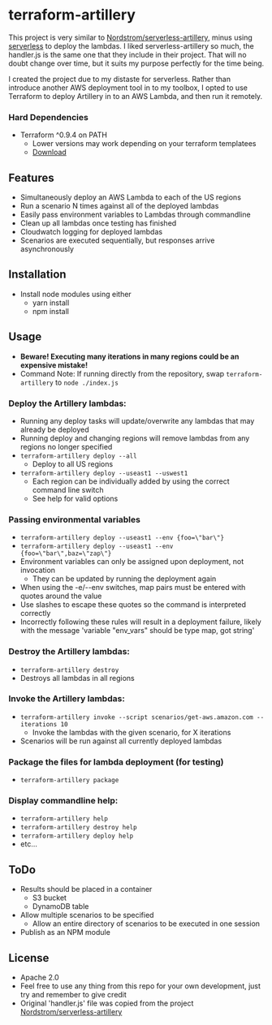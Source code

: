 # terraform-artillery

This project is very similar to [Nordstrom/serverless-artillery](https://github.com/Nordstrom/serverless-artillery), minus using [serverless](https://github.com/serverless/serverless) to deploy the lambdas. I liked serverless-artillery so much, the handler.js is the same one that they include in their project. That will no doubt change over time, but it suits my purpose perfectly for the time being.

I created the project due to my distaste for serverless. Rather than introduce another AWS deployment tool in to my toolbox, I opted to use Terraform to deploy Artillery in to an AWS Lambda, and then run it remotely.

### Hard Dependencies
- Terraform ^0.9.4 on PATH
  - Lower versions may work depending on your terraform templatees
  - [Download](https://www.terraform.io/downloads.html)

## Features
- Simultaneously deploy an AWS Lambda to each of the US regions
- Run a scenario N times against all of the deployed lambdas
- Easily pass environment variables to Lambdas through commandline
- Clean up all lambdas once testing has finished
- Cloudwatch logging for deployed lambdas
- Scenarios are executed sequentially, but responses arrive asynchronously

## Installation
- Install node modules using either
  - yarn install
  - npm install

## Usage
- **Beware! Executing many iterations in many regions could be an expensive mistake!**
- Command Note: If running directly from the repository, swap `terraform-artillery` to `node ./index.js`

### Deploy the Artillery lambdas:
- Running any deploy tasks will update/overwrite any lambdas that may already be deployed
- Running deploy and changing regions will remove lambdas from any regions no longer specified
- `terraform-artillery deploy --all`
  - Deploy to all US regions
- `terraform-artillery deploy --useast1 --uswest1`
  - Each region can be individually added by using the correct command line switch
  - See help for valid options

### Passing environmental variables
- `terraform-artillery deploy --useast1 --env {foo=\"bar\"}`
- `terraform-artillery deploy --useast1 --env {foo=\"bar\",baz=\"zap\"}`
- Environment variables can only be assigned upon deployment, not invocation
  - They can be updated by running the deployment again
- When using the -e/--env switches, map pairs must be entered with quotes around the value
- Use slashes to escape these quotes so the command is interpreted correctly
- Incorrectly following these rules will result in a deployment failure, likely with the message 'variable "env_vars" should be type map, got string'

### Destroy the Artillery lambdas:
- `terraform-artillery destroy`
- Destroys all lambdas in all regions

### Invoke the Artillery lambdas:
- `terraform-artillery invoke --script scenarios/get-aws.amazon.com --iterations 10`
  - Invoke the lambdas with the given scenario, for X iterations
- Scenarios will be run against all currently deployed lambdas

### Package the files for lambda deployment (for testing)
- `terraform-artillery package`

### Display commandline help:
- `terraform-artillery help`
- `terraform-artillery destroy help`
- `terraform-artillery deploy help`
- etc...

## ToDo
- Results should be placed in a container
  - S3 bucket
  - DynamoDB table
- Allow multiple scenarios to be specified
  - Allow an entire directory of scenarios to be executed in one session
- Publish as an NPM module

## License
- Apache 2.0
- Feel free to use any thing from this repo for your own development, just try and remember to give credit
- Original 'handler.js' file was copied from the project [Nordstrom/serverless-artillery](https://github.com/Nordstrom/serverless-artillery)
